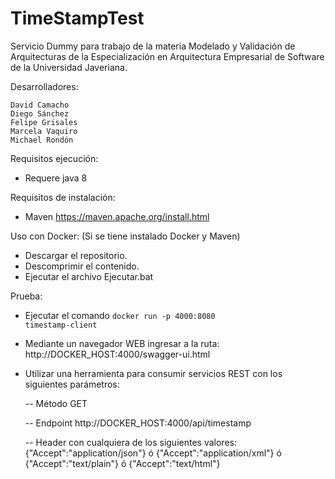 # TimeStampTest
Servicio Dummy para trabajo de la materia Modelado y Validación de Arquitecturas de la Especialización en Arquitectura Empresarial de Software de la Universidad Javeriana.

Desarrolladores: 
  
	David Camacho
	Diego Sánchez
	Felipe Grisales
	Marcela Vaquiro
	Michael Rondón

Requisitos ejecución:

  - Requere java 8

Requisitos de instalación:

  - Maven https://maven.apache.org/install.html

Uso con Docker: (Si se tiene instalado Docker y Maven)

  - Descargar el repositorio.
  - Descomprimir el contenido.
  - Ejecutar el archivo Ejecutar.bat

Prueba:
  - Ejecutar el comando 
  <code>docker run -p 4000:8080 timestamp-client</code>
  - Mediante un navegador WEB ingresar a la ruta: http://DOCKER_HOST:4000/swagger-ui.html
  - Utilizar una herramienta para consumir servicios REST con los siguientes parámetros:
  
  	-- Método GET
	
	-- Endpoint http://DOCKER_HOST:4000/api/timestamp
	
	-- Header con cualquiera de los siguientes valores: {"Accept":"application/json"} ó {"Accept":"application/xml"} ó {"Accept":"text/plain"} ó {"Accept":"text/html"}
    
